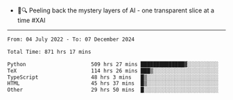 - 🧅🔍 Peeling back the mystery layers of AI - one transparent slice at a time #XAI

---

<!--START_SECTION:waka-->

```txt
From: 04 July 2022 - To: 07 December 2024

Total Time: 871 hrs 17 mins

Python                     509 hrs 27 mins ██████████████▓░░░░░░░░░░   58.47 %
TeX                        114 hrs 26 mins ███▒░░░░░░░░░░░░░░░░░░░░░   13.14 %
TypeScript                 48 hrs 3 mins   █▒░░░░░░░░░░░░░░░░░░░░░░░   05.52 %
HTML                       45 hrs 37 mins  █▒░░░░░░░░░░░░░░░░░░░░░░░   05.24 %
Other                      29 hrs 50 mins  █░░░░░░░░░░░░░░░░░░░░░░░░   03.42 %
```

<!--END_SECTION:waka-->
